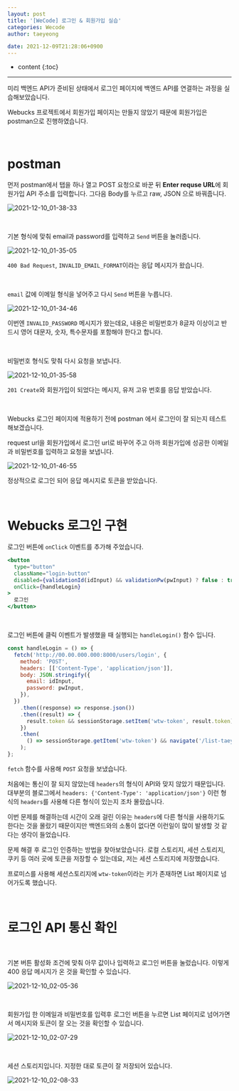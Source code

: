 ```yaml
---
layout: post
title: '[WeCode] 로그인 & 회원가입 실습'
categories: Wecode
author: taeyeong

date: 2021-12-09T21:28:06+0900
---
```

* content
{:toc}


---

미리 백엔드 API가 준비된 상태에서 로그인 페이지에 백엔드 API를 연결하는 과정을 실습해보았습니다.

Webucks 프로젝트에서 회원가입 페이지는 만들지 않았기 때문에 회원가입은 postman으로 진행하였습니다.

<br>

# postman

먼저 postman에서 탭을 하나 열고 POST 요청으로 바꾼 뒤 **Enter requse URL**에 회원가입 API 주소를 입력합니다. 그다음 Body를 누르고 raw, JSON 으로 바꿔줍니다.

![2021-12-10_01-38-33](https://user-images.githubusercontent.com/87692499/145438025-e0cb643f-1c22-487d-8926-cb0f06349276.png)

<br>

기본 형식에 맞춰 email과 password를 입력하고 `Send` 버튼을 눌러줍니다.

![2021-12-10_01-35-05](https://user-images.githubusercontent.com/87692499/145437436-5cb79dbc-afda-4aa0-8c0f-b946c284be86.png)

`400 Bad Request`, `INVALID_EMAIL_FORMAT`이라는 응답 메시지가 왔습니다.

<br>

`email` 값에 이메일 형식을 넣어주고 다시 `Send` 버튼을 누릅니다.

![2021-12-10_01-34-46](https://user-images.githubusercontent.com/87692499/145437381-e3d2db83-f65f-4b88-8d48-c4afc0fc2e79.png)

이번엔 `INVALID_PASSWORD` 메시지가 왔는데요, 내용은 비밀번호가 8글자 이상이고 반드시 영어 대문자, 숫자, 특수문자를 포함해야 한다고 합니다.

<br>

비밀번호 형식도 맞춰 다시 요청을 보냅니다.

![2021-12-10_01-35-58](https://user-images.githubusercontent.com/87692499/145437553-f9dd48c1-ab06-4109-a7b5-e08dcce9fa86.png)

`201 Create`와 회원가입이 되었다는 메시지, 유저 고유 번호를 응답 받았습니다.

<br>

Webucks 로그인 페이지에 적용하기 전에 postman 에서 로그인이 잘 되는지 테스트 해보겠습니다.

request url을 회원가입에서 로그인 url로 바꾸어 주고 아까 회원가입에 성공한 이메일과 비밀번호를 입력하고 요청을 보냅니다.

![2021-12-10_01-46-55](https://user-images.githubusercontent.com/87692499/145439539-77938c8c-10f5-4163-a7e7-1b27a7c490c9.png)

정상적으로 로그인 되어 응답 메시지로 토큰을 받았습니다.

<br>

# Webucks 로그인 구현

로그인 버튼에 `onClick` 이벤트를 추가해 주었습니다.

```jsx
<button
  type="button"
  className="login-button"
  disabled={validationId(idInput) && validationPw(pwInput) ? false : true}
  onClick={handleLogin}
>
  로그인
</button>
```

<br>

로그인 버튼에 클릭 이벤트가 발생했을 때 실행되는 `handleLogin()` 함수 입니다.

```jsx
const handleLogin = () => {
  fetch('http://00.00.000.000:8000/users/login', {
    method: 'POST',
    headers: [['Content-Type', 'application/json']],
    body: JSON.stringify({
      email: idInput,
      password: pwInput,
    }),
  })
    .then((response) => response.json())
    .then((result) => {
      result.token && sessionStorage.setItem('wtw-token', result.token);
    })
    .then(
      () => sessionStorage.getItem('wtw-token') && navigate('/list-taeyeong')
    );
};
```

`fetch` 함수를 사용해 `POST` 요청을 보냈습니다.

처음에는 통신이 잘 되지 않았는데 `headers`의 형식이 API와 맞지 않았기 때문입니다. 대부분의 블로그에서 `headers: {'Content-Type': 'application/json'}` 이런 형식의 `headers`를 사용해 다른 형식이 있는지 조차 몰랐습니다.

이번 문제를 해결하는데 시간이 오래 걸린 이유는 `headers`에 다른 형식을 사용하기도 한다는 것을 몰랐기 때문이지만 백엔드와의 소통이 없다면 이런일이 많이 발생할 것 같다는 생각이 들었습니다.

문제 해결 후 로그인 인증하는 방법을 찾아보았습니다. 로컬 스토리지, 세션 스토리지, 쿠키 등 여러 곳에 토큰을 저장할 수 있는데요, 저는 세션 스토리지에 저장했습니다.

프로미스를 사용해 세션스토리지에 `wtw-token`이라는 키가 존재하면 List 페이지로 넘어가도록 했습니다.

<br>

# 로그인 API 통신 확인

<br>

기본 버튼 활성화 조건에 맞춰 아무 값이나 입력하고 로그인 버튼을 눌렀습니다. 이렇게 400 응답 메시지가 온 것을 확인할 수 있습니다.

![2021-12-10_02-05-36](https://user-images.githubusercontent.com/87692499/145442604-e4ed6cff-cf23-4891-ae11-09c95683f665.png)

<br>

회원가입 한 이메일과 비밀번호를 입력후 로그인 버튼을 누르면 List 페이지로 넘어가면서 메시지와 토큰이 잘 오는 것을 확인할 수 있습니다.

![2021-12-10_02-07-29](https://user-images.githubusercontent.com/87692499/145442873-29be6340-bf67-4eb4-b2e5-832dbfe69a59.png)

<br>

세션 스토리지입니다. 지정한 대로 토큰이 잘 저장되어 있습니다.

![2021-12-10_02-08-33](https://user-images.githubusercontent.com/87692499/145443040-6ed1a7bd-cb21-42bd-8639-c65bf552f5cb.png)
